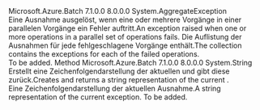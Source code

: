 <Type Name="ParallelOperationsException" FullName="Microsoft.Azure.Batch.ParallelOperationsException">
  <TypeSignature Language="C#" Value="public class ParallelOperationsException : AggregateException" />
  <TypeSignature Language="ILAsm" Value=".class public auto ansi beforefieldinit ParallelOperationsException extends System.AggregateException" />
  <TypeSignature Language="DocId" Value="T:Microsoft.Azure.Batch.ParallelOperationsException" />
  <TypeSignature Language="VB.NET" Value="Public Class ParallelOperationsException&#xA;Inherits AggregateException" />
  <TypeSignature Language="F#" Value="type ParallelOperationsException = class&#xA;    inherit AggregateException" />
  <AssemblyInfo>
    <AssemblyName>Microsoft.Azure.Batch</AssemblyName>
    <AssemblyVersion>7.1.0.0</AssemblyVersion>
    <AssemblyVersion>8.0.0.0</AssemblyVersion>
  </AssemblyInfo>
  <Base>
    <BaseTypeName>System.AggregateException</BaseTypeName>
  </Base>
  <Interfaces />
  <Docs>
    <summary>
            <span data-ttu-id="e227b-101">Eine Ausnahme ausgelöst, wenn eine oder mehrere Vorgänge in einer parallelen Vorgänge ein Fehler auftritt.</span><span class="sxs-lookup"><span data-stu-id="e227b-101">An exception raised when one or more operations in a parallel set of operations fails.</span></span>  
            <span data-ttu-id="e227b-102">Die <see cref="P:System.AggregateException.InnerExceptions" /> Auflistung der Ausnahmen für jede fehlgeschlagene Vorgänge enthält.</span><span class="sxs-lookup"><span data-stu-id="e227b-102">The <see cref="P:System.AggregateException.InnerExceptions" /> collection contains the exceptions for each of the failed operations.</span></span>
            </summary>
    <remarks>To be added.</remarks>
  </Docs>
  <Members>
    <Member MemberName="ToString">
      <MemberSignature Language="C#" Value="public override string ToString ();" />
      <MemberSignature Language="ILAsm" Value=".method public hidebysig virtual instance string ToString() cil managed" />
      <MemberSignature Language="DocId" Value="M:Microsoft.Azure.Batch.ParallelOperationsException.ToString" />
      <MemberSignature Language="VB.NET" Value="Public Overrides Function ToString () As String" />
      <MemberSignature Language="F#" Value="override this.ToString : unit -&gt; string" Usage="parallelOperationsException.ToString " />
      <MemberType>Method</MemberType>
      <AssemblyInfo>
        <AssemblyName>Microsoft.Azure.Batch</AssemblyName>
        <AssemblyVersion>7.1.0.0</AssemblyVersion>
        <AssemblyVersion>8.0.0.0</AssemblyVersion>
      </AssemblyInfo>
      <ReturnValue>
        <ReturnType>System.String</ReturnType>
      </ReturnValue>
      <Parameters />
      <Docs>
        <summary>
            <span data-ttu-id="e227b-103">Erstellt eine Zeichenfolgendarstellung der aktuellen <see cref="T:Microsoft.Azure.Batch.ParallelOperationsException" /> und gibt diese zurück.</span><span class="sxs-lookup"><span data-stu-id="e227b-103">Creates and returns a string representation of the current <see cref="T:Microsoft.Azure.Batch.ParallelOperationsException" />.</span></span>
            </summary>
        <returns><span data-ttu-id="e227b-104">Eine Zeichenfolgendarstellung der aktuellen Ausnahme.</span><span class="sxs-lookup"><span data-stu-id="e227b-104">A string representation of the current exception.</span></span></returns>
        <remarks>To be added.</remarks>
      </Docs>
    </Member>
  </Members>
</Type>